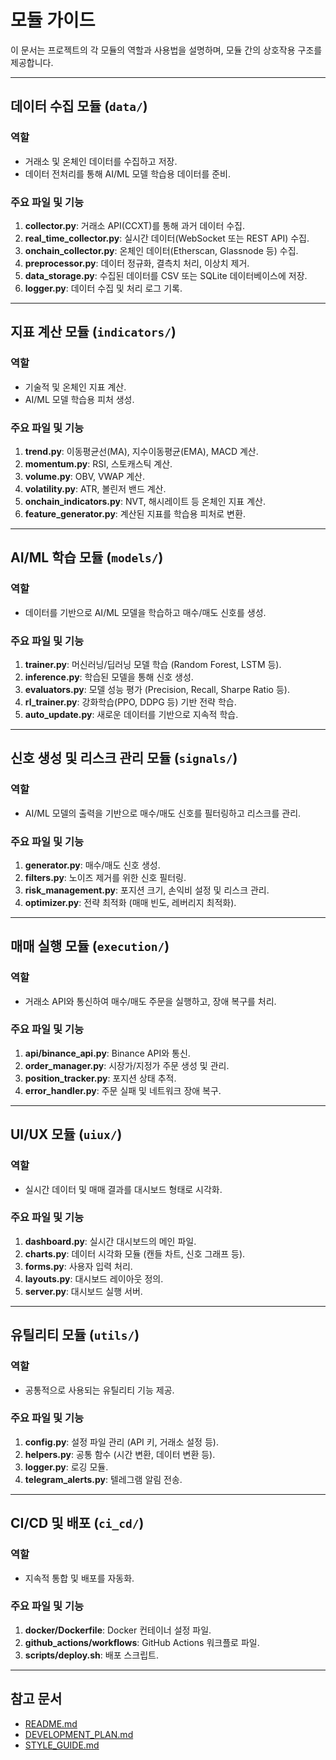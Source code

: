 # 모듈 가이드

이 문서는 프로젝트의 각 모듈의 역할과 사용법을 설명하며, 모듈 간의 상호작용 구조를 제공합니다.

---

## 데이터 수집 모듈 (`data/`)
### 역할
- 거래소 및 온체인 데이터를 수집하고 저장.
- 데이터 전처리를 통해 AI/ML 모델 학습용 데이터를 준비.

### 주요 파일 및 기능
1. **collector.py**: 거래소 API(CCXT)를 통해 과거 데이터 수집.
2. **real_time_collector.py**: 실시간 데이터(WebSocket 또는 REST API) 수집.
3. **onchain_collector.py**: 온체인 데이터(Etherscan, Glassnode 등) 수집.
4. **preprocessor.py**: 데이터 정규화, 결측치 처리, 이상치 제거.
5. **data_storage.py**: 수집된 데이터를 CSV 또는 SQLite 데이터베이스에 저장.
6. **logger.py**: 데이터 수집 및 처리 로그 기록.

---

## 지표 계산 모듈 (`indicators/`)
### 역할
- 기술적 및 온체인 지표 계산.
- AI/ML 모델 학습용 피처 생성.

### 주요 파일 및 기능
1. **trend.py**: 이동평균선(MA), 지수이동평균(EMA), MACD 계산.
2. **momentum.py**: RSI, 스토캐스틱 계산.
3. **volume.py**: OBV, VWAP 계산.
4. **volatility.py**: ATR, 볼린저 밴드 계산.
5. **onchain_indicators.py**: NVT, 해시레이트 등 온체인 지표 계산.
6. **feature_generator.py**: 계산된 지표를 학습용 피처로 변환.

---

## AI/ML 학습 모듈 (`models/`)
### 역할
- 데이터를 기반으로 AI/ML 모델을 학습하고 매수/매도 신호를 생성.

### 주요 파일 및 기능
1. **trainer.py**: 머신러닝/딥러닝 모델 학습 (Random Forest, LSTM 등).
2. **inference.py**: 학습된 모델을 통해 신호 생성.
3. **evaluators.py**: 모델 성능 평가 (Precision, Recall, Sharpe Ratio 등).
4. **rl_trainer.py**: 강화학습(PPO, DDPG 등) 기반 전략 학습.
5. **auto_update.py**: 새로운 데이터를 기반으로 지속적 학습.

---

## 신호 생성 및 리스크 관리 모듈 (`signals/`)
### 역할
- AI/ML 모델의 출력을 기반으로 매수/매도 신호를 필터링하고 리스크를 관리.

### 주요 파일 및 기능
1. **generator.py**: 매수/매도 신호 생성.
2. **filters.py**: 노이즈 제거를 위한 신호 필터링.
3. **risk_management.py**: 포지션 크기, 손익비 설정 및 리스크 관리.
4. **optimizer.py**: 전략 최적화 (매매 빈도, 레버리지 최적화).

---

## 매매 실행 모듈 (`execution/`)
### 역할
- 거래소 API와 통신하여 매수/매도 주문을 실행하고, 장애 복구를 처리.

### 주요 파일 및 기능
1. **api/binance_api.py**: Binance API와 통신.
2. **order_manager.py**: 시장가/지정가 주문 생성 및 관리.
3. **position_tracker.py**: 포지션 상태 추적.
4. **error_handler.py**: 주문 실패 및 네트워크 장애 복구.

---

## UI/UX 모듈 (`uiux/`)
### 역할
- 실시간 데이터 및 매매 결과를 대시보드 형태로 시각화.

### 주요 파일 및 기능
1. **dashboard.py**: 실시간 대시보드의 메인 파일.
2. **charts.py**: 데이터 시각화 모듈 (캔들 차트, 신호 그래프 등).
3. **forms.py**: 사용자 입력 처리.
4. **layouts.py**: 대시보드 레이아웃 정의.
5. **server.py**: 대시보드 실행 서버.

---

## 유틸리티 모듈 (`utils/`)
### 역할
- 공통적으로 사용되는 유틸리티 기능 제공.

### 주요 파일 및 기능
1. **config.py**: 설정 파일 관리 (API 키, 거래소 설정 등).
2. **helpers.py**: 공통 함수 (시간 변환, 데이터 변환 등).
3. **logger.py**: 로깅 모듈.
4. **telegram_alerts.py**: 텔레그램 알림 전송.

---

## CI/CD 및 배포 (`ci_cd/`)
### 역할
- 지속적 통합 및 배포를 자동화.

### 주요 파일 및 기능
1. **docker/Dockerfile**: Docker 컨테이너 설정 파일.
2. **github_actions/workflows**: GitHub Actions 워크플로 파일.
3. **scripts/deploy.sh**: 배포 스크립트.

---

## 참고 문서
- [README.md](README.md)
- [DEVELOPMENT_PLAN.md](DEVELOPMENT_PLAN.md)
- [STYLE_GUIDE.md](STYLE_GUIDE.md)
